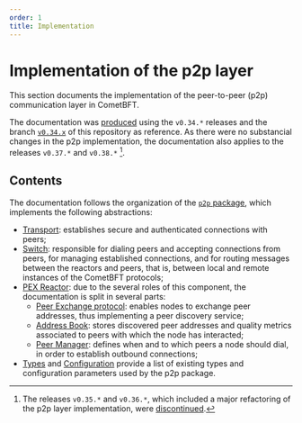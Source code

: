 ```yaml
---
order: 1
title: Implementation
---
```


# Implementation of the p2p layer

This section documents the implementation of the peer-to-peer (p2p)
communication layer in CometBFT.

The documentation was [produced](https://github.com/tendermint/tendermint/pull/9348)
using the `v0.34.*` releases
and the branch [`v0.34.x`](https://github.com/airchains-network/wasmbft/tree/v0.34.x)
of this repository as reference.
As there were no substancial changes in the p2p implementation, the
documentation also applies to the releases `v0.37.*` and `v0.38.*` [^v35].

[^v35]: The releases `v0.35.*` and `v0.36.*`, which included a major
  refactoring of the p2p layer implementation, were [discontinued][v35postmorten].

[v35postmorten]: https://interchain-io.medium.com/discontinuing-tendermint-v0-35-a-postmortem-on-the-new-networking-layer-3696c811dabc

## Contents

The documentation follows the organization of the
[`p2p` package](https://github.com/airchains-network/wasmbft/tree/v0.34.x/p2p),
which implements the following abstractions:

- [Transport](./transport.md): establishes secure and authenticated
   connections with peers;
- [Switch](./switch.md): responsible for dialing peers and accepting
   connections from peers, for managing established connections, and for
   routing messages between the reactors and peers,
   that is, between local and remote instances of the CometBFT protocols;
- [PEX Reactor](./pex.md): due to the several roles of this component, the
  documentation is split in several parts:
    - [Peer Exchange protocol](./pex-protocol.md): enables nodes to exchange peer addresses, thus implementing a peer discovery service;
    - [Address Book](./addressbook.md): stores discovered peer addresses and
  quality metrics associated to peers with which the node has interacted;
    - [Peer Manager](./peer_manager.md): defines when and to which peers a node
  should dial, in order to establish outbound connections;
- [Types](./types.md) and [Configuration](./configuration.md) provide a list of
  existing types and configuration parameters used by the p2p package.
